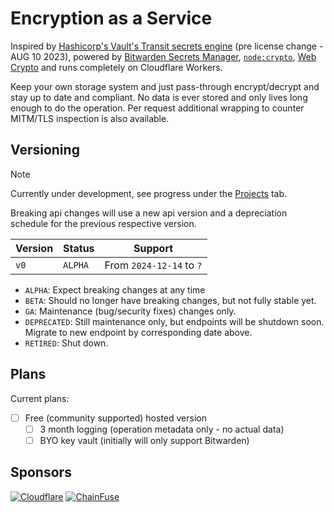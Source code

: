 # Encryption as a Service

Inspired by [Hashicorp's Vault's Transit secrets engine](https://developer.hashicorp.com/vault/docs/v1.14.x/secrets/transit) (pre license change - AUG 10 2023), powered by [Bitwarden Secrets Manager](https://bitwarden.com/products/secrets-manager/), [`node:crypto`](https://nodejs.org/api/crypto.html), [Web Crypto](https://developer.mozilla.org/en-US/docs/Web/API/Web_Crypto_API) and runs completely on Cloudflare Workers.

Keep your own storage system and just pass-through encrypt/decrypt and stay up to date and compliant. No data is ever stored and only lives long enough to do the operation. Per request additional wrapping to counter MITM/TLS inspection is also available.

## Versioning

> [!NOTE]
> Currently under development, see progress under the [Projects](https://github.com/autosec-network/eaas/projects) tab.

Breaking api changes will use a new api version and a depreciation schedule for the previous respective version.

| Version | Status  | Support                  |
| ------- | ------- | ------------------------ |
| `v0`    | `ALPHA` | From `2024-12-14` to `?` |

- `ALPHA`: Expect breaking changes at any time
- `BETA`: Should no longer have breaking changes, but not fully stable yet.
- `GA`: Maintenance (bug/security fixes) changes only.
- `DEPRECATED`: Still maintenance only, but endpoints will be shutdown soon. Migrate to new endpoint by corresponding date above.
- `RETIRED`: Shut down.

## Plans

Current plans:

- [ ] Free (community supported) hosted version
    - [ ] 3 month logging (operation metadata only - no actual data)
    - [ ] BYO key vault (initially will only support Bitwarden)

## Sponsors

[![Cloudflare](https://github.com/Cloudflare.png?size=75)](https://www.cloudflare.com/developer-expert-program/)
[![ChainFuse](https://github.com/ChainFuse.png?size=75)](https://chainfuse.ai)

